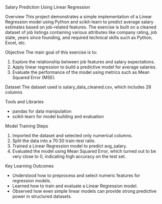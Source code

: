 Salary Prediction Using Linear Regression

Overview
This project demonstrates a simple implementation of a Linear Regression model using Python and scikit-learn to predict average salary estimates based on job-related features. The exercise is built on a cleaned dataset of job listings containing various attributes like company rating, job state, years since founding, and required technical skills such as Python, Excel, etc.

Objective
The main goal of this exercise is to:
1. Explore the relationship between job features and salary expectations.
2. Apply linear regression to build a predictive model for average salaries.
3. Evaluate the performance of the model using metrics such as Mean Squared Error (MSE).

Dataset
The dataset used is salary_data_cleaned.csv, which includes 28 columns

Tools and Libraries
- pandas for data manipulation
- scikit-learn for model building and evaluation

Model Training Steps
1. Imported the dataset and selected only numerical columns.
2. Split the data into a 70:30 train-test ratio.
3. Trained a Linear Regression model to predict avg_salary.
4. Evaluated the model using Mean Squared Error, which turned out to be very close to 0, indicating high accuracy on the test set.

Key Learning Outcomes
- Understood how to preprocess and select numeric features for regression models.
- Learned how to train and evaluate a Linear Regression model.
- Observed how even simple linear models can provide strong predictive power in structured datasets.
